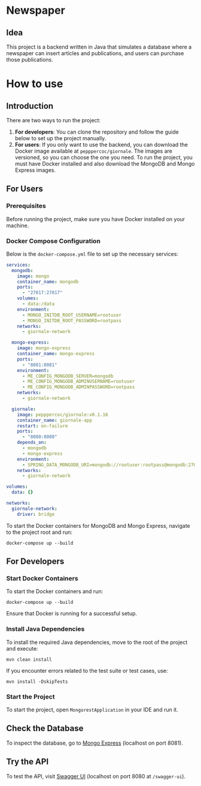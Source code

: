 # Newspaper

## Idea

This project is a backend written in Java that simulates a database where a newspaper can insert articles and publications, and users can purchase those publications.

# How to use

## Introduction
There are two ways to run the project:

1. **For developers**: You can clone the repository and follow the guide below to set up the project manually.
2. **For users**: If you only want to use the backend, you can download the Docker image available at `pepppercoc/giornale`. The images are versioned, so you can choose the one you need. To run the project, you must have Docker installed and also download the MongoDB and Mongo Express images.

## For Users
### Prerequisites

Before running the project, make sure you have Docker installed on your machine.

### Docker Compose Configuration

Below is the `docker-compose.yml` file to set up the necessary services:

```yaml
services:
  mongodb:
    image: mongo
    container_name: mongodb
    ports:
      - "27017:27017"
    volumes:
      - data:/data
    environment:
      - MONGO_INITDB_ROOT_USERNAME=rootuser
      - MONGO_INITDB_ROOT_PASSWORD=rootpass
    networks:
      - giornale-network

  mongo-express:
    image: mongo-express
    container_name: mongo-express
    ports:
      - "8081:8081"
    environment:
      - ME_CONFIG_MONGODB_SERVER=mongodb
      - ME_CONFIG_MONGODB_ADMINUSERNAME=rootuser
      - ME_CONFIG_MONGODB_ADMINPASSWORD=rootpass
    networks:
      - giornale-network

  giornale:
    image: pepppercoc/giornale:v0.1.16
    container_name: giornale-app
    restart: on-failure
    ports:
      - "8080:8080"
    depends_on:
      - mongodb
      - mongo-express
    environment:
      - SPRING_DATA_MONGODB_URI=mongodb://rootuser:rootpass@mongodb:27017/giornale?authSource=admin
    networks:
      - giornale-network

volumes:
  data: {}

networks:
  giornale-network:
    driver: bridge
```
To start the Docker containers for MongoDB and Mongo Express, navigate to the project root and run:

```
docker-compose up --build
```

## For Developers
### Start Docker Containers

To start the Docker containers and run:

```
docker-compose up --build
```

Ensure that Docker is running for a successful setup.

### Install Java Dependencies

To install the required Java dependencies, move to the root of the project and execute:

```
mvn clean install
```

If you encounter errors related to the test suite or test cases, use:

```
mvn install -DskipTests
```

### Start the Project

To start the project, open `MongorestApplication` in your IDE and run it.

## Check the Database

To inspect the database, go to [Mongo Express](http://localhost:8081/unimolab/) (localhost on port 8081).

## Try the API

To test the API, visit [Swagger UI](http://localhost:8080/swagger-ui/index.html) (localhost on port 8080 at `/swagger-ui`).
